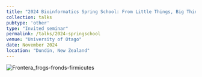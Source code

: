 ```yaml
---
title: "2024 Bioinformatics Spring School: From Little Things, Big Things Grow: How microbes influence tail regeneration in Xenopus laevis tadpoles"
collection: talks
pubtype: 'other'
type: "Invited seminar"
permalink: /talks/2024-springschool
venue: "University of Otago"
date: November 2024
location: "Dundin, New Zealand"
---
```

![Frontera_frogs-fronds-firmicutes](https://github.com/user-attachments/assets/05065334-1f8a-42ec-b2c8-e17e1570bb89)
